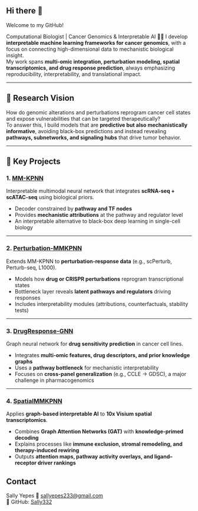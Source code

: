 ## Hi there 👋

Welcome to my GitHub!  

Computational Biologist | Cancer Genomics & Interpretable AI 👩‍🔬 
I develop **interpretable machine learning frameworks for cancer genomics**, with a focus on connecting high-dimensional data to mechanistic biological insight.  
My work spans **multi-omic integration, perturbation modeling, spatial transcriptomics, and drug response prediction**, always emphasizing reproducibility, interpretability, and translational impact.

---

## 🔬 Research Vision
How do genomic alterations and perturbations reprogram cancer cell states and expose vulnerabilities that can be targeted therapeutically?  
To answer this, I build models that are **predictive but also mechanistically informative**, avoiding black-box predictions and instead revealing **pathways, subnetworks, and signaling hubs** that drive tumor behavior.

---

## 📂 Key Projects

### 1. [MM-KPNN](https://github.com/Sally332/MM-KPNN-Neural-Network)
Interpretable multimodal neural network that integrates **scRNA-seq + scATAC-seq** using biological priors.  
- Decoder constrained by **pathway and TF nodes**  
- Provides **mechanistic attributions** at the pathway and regulator level  
- An interpretable alternative to black-box deep learning in single-cell biology  

---

### 2. [Perturbation-MMKPNN](https://github.com/Sally332/Perturbation-MMKPNN)
Extends MM-KPNN to **perturbation-response data** (e.g., scPerturb, Perturb-seq, L1000).  
- Models how **drug or CRISPR perturbations** reprogram transcriptional states  
- Bottleneck layer reveals **latent pathways and regulators** driving responses  
- Includes interpretability modules (attributions, counterfactuals, stability tests)  

---

### 3. [DrugResponse-GNN](https://github.com/Sally332/DrugResponse-GNN)
Graph neural network for **drug sensitivity prediction** in cancer cell lines.  
- Integrates **multi-omic features, drug descriptors, and prior knowledge graphs**  
- Uses a **pathway bottleneck** for mechanistic interpretability  
- Focuses on **cross-panel generalization** (e.g., CCLE → GDSC), a major challenge in pharmacogenomics  

---

### 4. [SpatialMMKPNN](https://github.com/Sally332/SpatialMMKPNN-Interpretable-Spatial-Graph-Framework)
Applies **graph-based interpretable AI** to **10x Visium spatial transcriptomics**.  
- Combines **Graph Attention Networks (GAT)** with **knowledge-primed decoding**
- Explains processes like **immune exclusion, stromal remodeling, and therapy-induced rewiring**  
- Outputs **attention maps, pathway activity overlays, and ligand–receptor driver rankings**  


## Contact
Sally Yepes 
📧 sallyepes233@gmail.com  
🔗 GitHub: [Sally332](https://github.com/Sally332)
